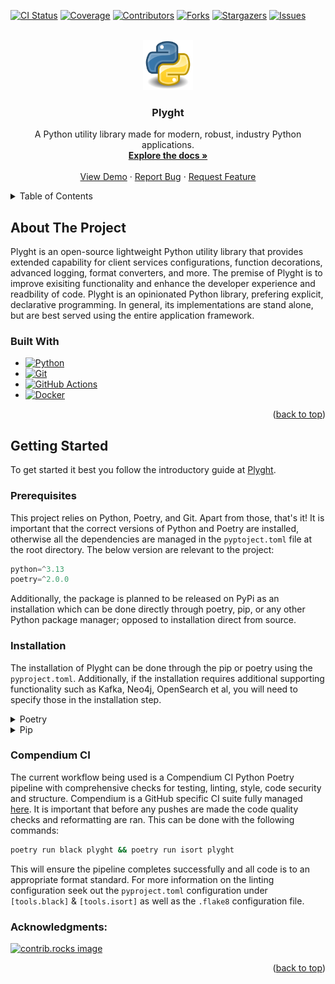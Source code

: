 [![CI Status][ci-shield]][ci-url]
[![Coverage][coverage-shield]][coverage-url]
[![Contributors][contributors-shield]][contributors-url]
[![Forks][forks-shield]][forks-url]
[![Stargazers][stars-shield]][stars-url]
[![Issues][issues-shield]][issues-url]


<br />
<div align="center">
  <a href="https://github.com/parkermmr/plyght">
    <img src="https://github.com/parkermmr/Plyght/blob/main/docs/img/logo.png?raw=true" alt="Logo" width="80" height="80">
  </a>

  <h3 align="center">Plyght</h3>

  <p align="center">
    A Python utility library made for modern, robust, industry Python applications.
    <br />
    <a href="https://plyght.teampixl.info"><strong>Explore the docs »</strong></a>
    <br />
    <br />
    <a href="https://github.com/parkermmr/plyght">View Demo</a>
    &middot;
    <a href="https://github.com/parkermmr/plyght/issues/new?labels=bug&template=bug-report---.md">Report Bug</a>
    &middot;
    <a href="https://https://github.com/parkermmr/plyght/issues/new?labels=enhancement&template=feature-request---.md">Request Feature</a>
  </p>
</div>

<details>
  <summary>Table of Contents</summary>
  <ol>
    <li>
      <a href="#about-the-project">About The Project</a>
      <ul>
        <li><a href="#built-with">Built With</a></li>
      </ul>
    </li>
    <li>
      <a href="#getting-started">Getting Started</a>
      <ul>
        <li><a href="#prerequisites">Prerequisites</a></li>
        <li><a href="#installation">Installation</a></li>
      </ul>
    </li>
    <li>
      <a href="#usage">Usage</a>
      <ul>
        <li><a href="#compendium-ci">Compendium CI</a></li>
      </ul>
    </li>
    <li><a href="#acknowledgments">Acknowledgments</a></li>
  </ol>
</details>

## About The Project
Plyght is an open-source lightweight Python utility library that provides extended capability for client services configurations, function decorations, advanced logging, format converters, and more. The premise of Plyght is to improve exisiting functionality and enhance the developer experience and readbility of code. Plyght is an opinionated Python library, prefering explicit, declarative programming. In general, its implementations are stand alone, but are best served using the entire application framework.

### Built With

<p align="center">
  
- [![Python][python]][python-url]
- [![Git][git]][git-url]
- [![GitHub Actions][github-actions]][github-actions-url]
- [![Docker][docker]][docker-url]

</p>
<p align="right">(<a href="#readme-top">back to top</a>)</p>

## Getting Started
To get started it best you follow the introductory guide at [Plyght](https://plyght.teampixl.info/getting-started).

### Prerequisites
This project relies on Python, Poetry, and Git. Apart from those, that's it! It is important that the correct versions of Python and Poetry are installed, otherwise all the dependencies are managed in the `pyptoject.toml` file at the root directory. The below version are relevant to the project:
```python
python=^3.13
poetry=^2.0.0
```
Additionally, the package is planned to be released on PyPi as an installation which can be done directly through poetry, pip, or any other Python package manager; opposed to installation direct from source.

### Installation
The installation of Plyght can be done through the pip or poetry using the `pyproject.toml`. Additionally, if the installation requires additional supporting functionality such as Kafka, Neo4j, OpenSearch et al, you will need to specify those in the installation step.

<details>
<summary>Poetry</summary>

```bash
#Installing without additional dependencies.
poetry install

#Installing with additional depedencies.
poetry install --extras "neo4j kafka ..."
```

</details>

<details>
<summary>Pip</summary>

```bash
#Installing without additional dependencies.
pip install .

#Installing with additional depedencies.
poetry install "[neo4j,kafka,...]"
```

</details>

### Compendium CI
The current workflow being used is a Compendium CI Python Poetry pipeline with comprehensive checks for testing, linting, style, code security and structure. Compendium is a GitHub specific CI suite fully managed [here][compendium]. It is important that before any pushes are made the code quality checks and reformatting are ran. This can be done with the following commands:
```bash
poetry run black plyght && poetry run isort plyght
```
This will ensure the pipeline completes successfully and all code is to an appropriate format standard. For more information on the linting configuration seek out the `pyproject.toml` configuration under `[tools.black]` & `[tools.isort]` as well as the `.flake8` configuration file.

### Acknowledgments:

<a href="https://github.com/parkermmr/kraken/graphs/contributors">
  <img src="https://contrib.rocks/image?repo=parkermmr/kraken" alt="contrib.rocks image" />
</a>

<p align="right">(<a href="#readme-top">back to top</a>)</p>

[ci-shield]: https://img.shields.io/github/actions/workflow/status/parkermmr/plyght/compendium.yml?branch=main&style=for-the-badge
[ci-url]: https://github.com/parkermmr/plyght/actions/workflows/compendium.yml
[coverage-shield]: https://img.shields.io/codecov/c/github/parkermmr/cab320a1?style=for-the-badge
[coverage-url]: https://codecov.io/gh/parkermmr/plyght
[contributors-shield]: https://img.shields.io/github/contributors/parkermmr/plyght.svg?style=for-the-badge
[contributors-url]: https://github.com/parkermmr/plyght/graphs/contributors
[forks-shield]: https://img.shields.io/github/forks/parkermmr/plyght.svg?style=for-the-badge
[forks-url]: https://github.com/parkermmr/plyght/network/members
[stars-shield]: https://img.shields.io/github/stars/parkermmr/plyght.svg?style=for-the-badge
[stars-url]: https://github.com/parkermmr/plyght/stargazers
[issues-shield]: https://img.shields.io/github/issues/parkermmr/plyght.svg?style=for-the-badge
[issues-url]: https://github.com/parkermmr/plyght/issues
[python]: https://img.shields.io/badge/python-FFE873?style=for-the-badge&logo=python&logoColor
[python-url]: https://www.python.org/
[git]: https://img.shields.io/badge/Git-F05032?style=for-the-badge&logo=Git&logoColor=white
[git-url]: https://git-scm.com/
[github-actions]: https://img.shields.io/badge/GitHub%20Actions-2088FF?style=for-the-badge&logo=GitHub%20Actions&logoColor=white
[github-actions-url]: https://github.com/features/actions
[docker]: https://img.shields.io/badge/Docker-2496ED?style=for-the-badge&logo=Docker&logoColor=white
[docker-url]: https://www.docker.com/
[compendium]: https://github.com/parkermmr/compendium
